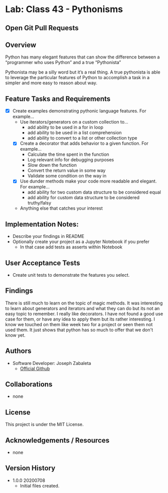# Lab: Class 43 - Pythonisms

## Open Git Pull Requests  



## Overview  
Python has many elegant features that can show the difference between a “programmer who uses Python” and a true “Pythonista”

Pythonista may be a silly word but it’s a real thing. A true pythonista is able to leverage the particular features of Python to accomplish a task in a simpler and more easy to reason about way.

## Feature Tasks and Requirements  
- [x] Create examples demonstrating pythonic language features. For example…
  - Use iterators/generators on a custom collection to…
    - add ability to be used in a for in loop
    - add ability to be used in a list comprehension
    - add ability to convert to a list or other collection type
  - [x] Create a decorator that adds behavior to a given function. For example…
    - Calculate the time spent in the function
    - Log relevant info for debugging purposes
    - Slow down the function
    - Convert the return value in some way
    - Validate some condition on the way in
  - [x] Use dunder methods make your code more readable and elegant. For example…
    - add ability for two custom data structure to be considered equal
    - add ability for custom data structure to be considered truthy/falsy  
  - Anything else that catches your interest

## Implementation Notes:  
- Describe your findings in README
- Optionally create your project as a Jupyter Notebook if you prefer
  - In that case add tests as asserts within Notebook

## User Acceptance Tests  
- Create unit tests to demonstrate the features you select.  

## Findings

There is still much to learn on the topic of magic methods. It was interesting to learn about generators and iterators and what they can do but its not an easy topic to remember. I really like decorators. I have not found a good use case for them, or have any idea to apply them but its rather interesting. I know we touched on them like week two for a project or seen them not used them. It just shows that python has so much to offer that we don't know yet.


## Authors  
- Software Developer: Joseph Zabaleta
  - [Official Github](https://github.com/joseph-zabaleta)  

## Collaborations  
- none  

## License  
This project is under the MIT License.

## Acknowledgements / Resources  
- none

## Version History  
- 1.0.0 20200708
    - Initial files created.  
